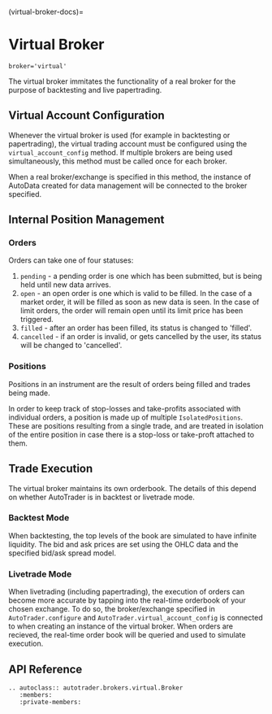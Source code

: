 (virtual-broker-docs)=
# Virtual Broker

`broker='virtual'`

The virtual broker immitates the functionality of a real broker for 
the purpose of backtesting and live papertrading. 


## Virtual Account Configuration
Whenever the virtual broker is used (for example in backtesting or
papertrading), the virtual trading account must be configured using
the `virtual_account_config` method. If multiple brokers are being 
used simultaneously, this method must be called once for each 
broker.

When a real broker/exchange is specified in this method, the instance 
of AutoData created for data management will be connected to the broker
specified. 



## Internal Position Management

### Orders
Orders can take one of four statuses:
1. `pending` - a pending order is one which has been submitted, but is 
being held until new data arrives.
2. `open` - an open order is one which is valid to be filled. In the 
case of a market order, it will be filled as soon as new data is seen.
In the case of limit orders, the order will remain open until its limit
price has been triggered.
3. `filled` - after an order has been filled, its status is changed to 
'filled'.
4. `cancelled` - if an order is invalid, or gets cancelled by the user,
its status will be changed to 'cancelled'.


### Positions
Positions in an instrument are the result of orders being filled and trades 
being made.

In order to keep track of stop-losses and take-profits associated with individual
orders, a position is made up of multiple `IsolatedPositions`. These are positions
resulting from a single trade, and are treated in isolation of the entire position
in case there is a stop-loss or take-proft attached to them.



## Trade Execution
The virtual broker maintains its own orderbook. The details of this 
depend on whether AutoTrader is in backtest or livetrade mode.


### Backtest Mode
When backtesting, the top levels of the book are simulated to have 
infinite liquidity. The bid and ask prices are set using the OHLC 
data and the specified bid/ask spread model.


### Livetrade Mode 
When livetrading (including papertrading), the execution of orders 
can become more accurate by tapping into the real-time orderbook 
of your chosen exchange. To do so, the broker/exchange specified
in `AutoTrader.configure` and `AutoTrader.virtual_account_config`
is connected to when creating an instance of the virtual broker.
When orders are recieved, the real-time order book will be queried
and used to simulate execution.




## API Reference

```{eval-rst}
.. autoclass:: autotrader.brokers.virtual.Broker
   :members:
   :private-members:
```
